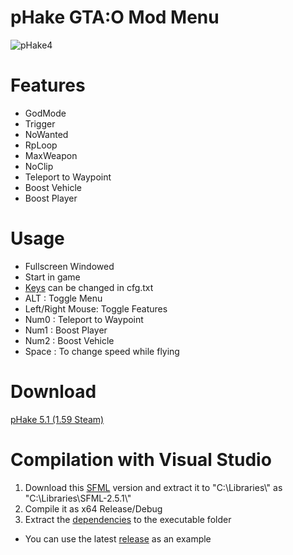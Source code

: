 # pHake GTA:O Mod Menu 
![pHake4](https://user-images.githubusercontent.com/52607377/166122890-3c4e52aa-b22c-40a2-ac0f-b74b7cb5cd21.png)
# Features<br/>
- GodMode<br/>
- Trigger<br/>
- NoWanted<br/>
- RpLoop<br/>
- MaxWeapon<br/>
- NoClip<br/>
- Teleport to Waypoint<br/>
- Boost Vehicle<br/>
- Boost Player<br/>

# Usage
- Fullscreen Windowed<br/>
- Start in game<br/>
- <a href="https://github.com/xhz8s/pHake/wiki/Keycodes">Keys</a> can be changed in cfg.txt<br/>
- ALT : Toggle Menu<br/>
- Left/Right Mouse: Toggle Features<br/>
- Num0 : Teleport to Waypoint<br/>
- Num1 : Boost Player<br/>
- Num2 : Boost Vehicle<br/>
- Space : To change speed while flying<br/>

# Download
<a href="https://github.com/xhz8s/pHake/releases/download/5.1/pHake_5.1_1.59.zip">pHake 5.1 (1.59 Steam)</a>

# Compilation with Visual Studio
1. Download this <a href="https://www.sfml-dev.org/files/SFML-2.5.1-windows-vc15-64-bit.zip">SFML</a> version and extract it to  "C:\\Libraries\\" as "C:\\Libraries\\SFML-2.5.1\\"
2. Compile it as x64 Release/Debug
3. Extract the <a href="https://github.com/xhz8s/pHake/releases/download/0/dp.zip">dependencies</a> to the executable folder <br/>
- You can use the latest <a href="https://github.com/xhz8s/pHake/releases/download/5.1/pHake_5.1_1.59.zip">release</a> as an example
